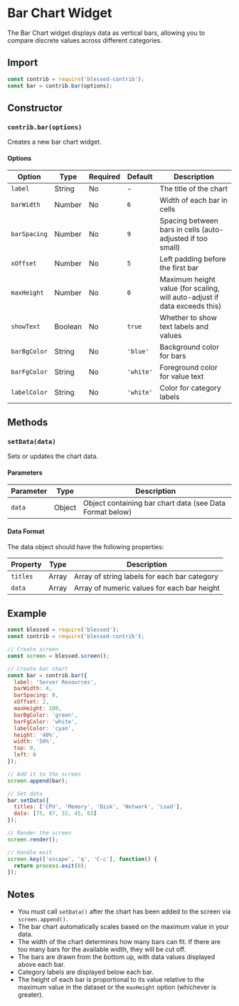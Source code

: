# Bar Chart Widget

The Bar Chart widget displays data as vertical bars, allowing you to compare discrete values across different categories.

## Import

```javascript
const contrib = require('blessed-contrib');
const bar = contrib.bar(options);
```

## Constructor

### `contrib.bar(options)`

Creates a new bar chart widget.

#### Options

| Option | Type | Required | Default | Description |
|--------|------|----------|---------|-------------|
| `label` | String | No | - | The title of the chart |
| `barWidth` | Number | No | `6` | Width of each bar in cells |
| `barSpacing` | Number | No | `9` | Spacing between bars in cells (auto-adjusted if too small) |
| `xOffset` | Number | No | `5` | Left padding before the first bar |
| `maxHeight` | Number | No | `0` | Maximum height value (for scaling, will auto-adjust if data exceeds this) |
| `showText` | Boolean | No | `true` | Whether to show text labels and values |
| `barBgColor` | String | No | `'blue'` | Background color for bars |
| `barFgColor` | String | No | `'white'` | Foreground color for value text |
| `labelColor` | String | No | `'white'` | Color for category labels |

## Methods

### `setData(data)`

Sets or updates the chart data.

#### Parameters

| Parameter | Type | Description |
|-----------|------|-------------|
| `data` | Object | Object containing bar chart data (see Data Format below) |

#### Data Format

The data object should have the following properties:

| Property | Type | Description |
|----------|------|-------------|
| `titles` | Array | Array of string labels for each bar category |
| `data` | Array | Array of numeric values for each bar height |

## Example

```javascript
const blessed = require('blessed');
const contrib = require('blessed-contrib');

// Create screen
const screen = blessed.screen();

// Create bar chart
const bar = contrib.bar({
  label: 'Server Resources',
  barWidth: 4,
  barSpacing: 8,
  xOffset: 2,
  maxHeight: 100,
  barBgColor: 'green',
  barFgColor: 'white',
  labelColor: 'cyan',
  height: '40%',
  width: '50%',
  top: 0,
  left: 0
});

// Add it to the screen
screen.append(bar);

// Set data
bar.setData({
  titles: ['CPU', 'Memory', 'Disk', 'Network', 'Load'],
  data: [75, 87, 32, 45, 63]
});

// Render the screen
screen.render();

// Handle exit
screen.key(['escape', 'q', 'C-c'], function() {
  return process.exit(0);
});
```

## Notes

- You must call `setData()` after the chart has been added to the screen via `screen.append()`.
- The bar chart automatically scales based on the maximum value in your data.
- The width of the chart determines how many bars can fit. If there are too many bars for the available width, they will be cut off.
- The bars are drawn from the bottom up, with data values displayed above each bar.
- Category labels are displayed below each bar.
- The height of each bar is proportional to its value relative to the maximum value in the dataset or the `maxHeight` option (whichever is greater).